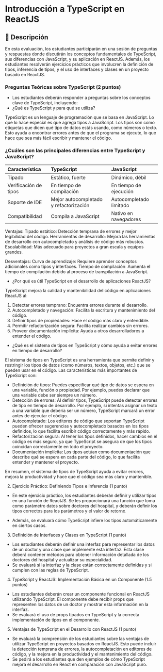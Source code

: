 # Introducción a TypeScript en ReactJS

## 📖 Descripción
En esta evaluación, los estudiantes participarán en una sesión de preguntas y respuestas
donde discutirán los conceptos fundamentales de TypeScript, sus diferencias con JavaScript,
y su aplicación en ReactJS. Además, los estudiantes resolverán ejercicios prácticos que
involucren la definición de tipos, inferencia de tipos, y el uso de interfaces y clases en un
proyecto basado en ReactJS.

### Preguntas Teóricas sobre TypeScript (2 puntos)
- Los estudiantes deberán responder a preguntas sobre los conceptos clave de
TypeScript, incluyendo:
- ¿Qué es TypeScript y para qué se utiliza?

TypeScript es un lenguaje de programación que se basa en JavaScript. Lo que lo hace especial es que agrega tipos a JavaScript.
Los tipos son como etiquetas que dicen qué tipo de datos estás usando, como números o texto. Esto ayuda a encontrar errores antes de que el programa se ejecute, lo que hace que sea más fácil escribir y mantener el código.

### ¿Cuáles son las principales diferencias entre TypeScript y JavaScript?

Característica | TypeScript | JavaScript
| :--- | :--- | :---
Tipado  | Estático, fuerte | Dinámico, débil
Verificación de tipos | En tiempo de compilación | En tiempo de ejecución
Soporte de IDE | Mejor autocompletado y refactorización | Autocompletado limitado
Compatibilidad | Compila a JavaScript | Nativo en navegadores

Ventajas:
Tipado estático: Detección temprana de errores y mejor legibilidad del código.
Herramientas de desarrollo: Mejora las herramientas de desarrollo con autocompletado y análisis de código más robustos.
Escalabilidad: Más adecuado para proyectos a gran escala y equipos grandes.

Desventajas:
Curva de aprendizaje: Requiere aprender conceptos adicionales como tipos y interfaces.
Tiempo de compilación: Aumenta el tiempo de compilación debido al proceso de transpilación a JavaScript.


- ¿Por qué es útil TypeScript en el desarrollo de aplicaciones ReactJS?

TypeScript mejora la calidad y mantenibilidad del código en aplicaciones ReactJS al:
1. Detectar errores temprano: Encuentra errores durante el desarrollo.
2. Autocompletado y navegación: Facilita la escritura y mantenimiento del código.
3. Definir tipos de propiedades: Hace el código más claro y entendible.
4. Permitir refactorización segura: Facilita realizar cambios sin errores.
5. Proveer documentación implícita: Ayuda a otros desarrolladores a entender el código.



- ¿Qué es el sistema de tipos en TypeScript y cómo ayuda a evitar errores en tiempo de desarrollo?

El sistema de tipos en TypeScript es una herramienta que permite definir y restringir los tipos de datos (como números, textos, objetos, etc.) que se pueden usar en el código. Las características más importantes de TypeScript son:

* Definición de tipos: Puedes especificar qué tipo de datos se espera en una variable, función o propiedad. Por ejemplo, puedes declarar que una variable debe ser siempre un número.
* Detección de errores: Al definir tipos, TypeScript puede detectar errores de tipo en tiempo de desarrollo. Por ejemplo, si intentas asignar un texto a una variable que debería ser un número, TypeScript marcará un error antes de ejecutar el código.
* Autocompletado: Los editores de código que soportan TypeScript pueden ofrecer sugerencias y autocompletado basados en los tipos definidos, lo que facilita escribir código correctamente y más rápido.
* Refactorización segura: Al tener los tipos definidos, hacer cambios en el código es más seguro, ya que TypeScript se asegura de que los tipos coincidan correctamente en todo el proyecto.
* Documentación implícita: Los tipos actúan como documentación que describe qué se espera en cada parte del código, lo que facilita entender y mantener el proyecto.

En resumen, el sistema de tipos de TypeScript ayuda a evitar errores, mejora la productividad y hace que el código sea más claro y mantenible.

2. Ejercicio Práctico: Definiendo Tipos e Inferencia (1 punto)
- En este ejercicio práctico, los estudiantes deberán definir y utilizar tipos en una función
de ReactJS. Se les proporcionará una función que toma como parámetro datos sobre
doctores del hospital, y deberán definir los tipos correctos para los parámetros y el valor
de retorno.

- Además, se evaluará cómo TypeScript infiere los tipos automáticamente en
ciertos casos.



3. Definición de Interfaces y Clases en TypeScript (1 punto)
- Los estudiantes deberán definir una interfaz para representar los datos de un doctor y
una clase que implemente esta interfaz. Esta clase deberá contener métodos para
obtener información detallada de los doctores del hospital y actualizar su especialidad.
- Se evaluará si la interfaz y la clase están correctamente definidas y si cumplen
con las reglas de TypeScript.

4. TypeScript y ReactJS: Implementación Básica en un Componente
(1.5 puntos)
- Los estudiantes deberán crear un componente funcional en ReactJS utilizando
TypeScript. El componente debe recibir props que representen los datos de un doctor y
mostrar esta información en la interfaz.
- Se evaluará el uso de props tipados en TypeScript y la correcta implementación
de tipos en el componente.

5. Ventajas de TypeScript en el Desarrollo con ReactJS (1 punto)
- Se evaluará la comprensión de los estudiantes sobre las ventajas de utilizar TypeScript
en proyectos basados en ReactJS. Esto puede incluir la detección temprana de errores,
la autocompletación en editores de código, y la mejora en la productividad y el
mantenimiento del código.
- Se pedirá a los estudiantes que den ejemplos de cómo TypeScript mejora el
desarrollo en React en comparación con JavaScript puro.
